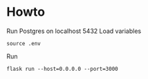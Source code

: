 # Howto
Run Postgres on localhost 5432
Load variables
```
source .env
```
Run
```
flask run --host=0.0.0.0 --port=3000
```

